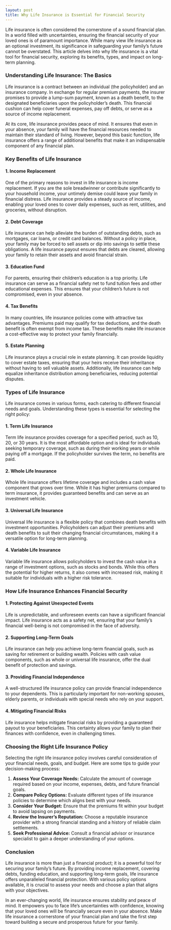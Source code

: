 ```yaml
---
layout: post
title: Why Life Insurance is Essential for Financial Security
---
```


Life insurance is often considered the cornerstone of a sound financial plan. In a world filled with uncertainties, ensuring the financial security of your loved ones is of paramount importance. While many view life insurance as an optional investment, its significance in safeguarding your family’s future cannot be overstated. This article delves into why life insurance is a vital tool for financial security, exploring its benefits, types, and impact on long-term planning.

### Understanding Life Insurance: The Basics

Life insurance is a contract between an individual (the policyholder) and an insurance company. In exchange for regular premium payments, the insurer promises to provide a lump-sum payment, known as a death benefit, to the designated beneficiaries upon the policyholder’s death. This financial cushion can help cover funeral expenses, pay off debts, or serve as a source of income replacement.

At its core, life insurance provides peace of mind. It ensures that even in your absence, your family will have the financial resources needed to maintain their standard of living. However, beyond this basic function, life insurance offers a range of additional benefits that make it an indispensable component of any financial plan.

### Key Benefits of Life Insurance

#### 1. Income Replacement
One of the primary reasons to invest in life insurance is income replacement. If you are the sole breadwinner or contribute significantly to your household income, your untimely demise could leave your family in financial distress. Life insurance provides a steady source of income, enabling your loved ones to cover daily expenses, such as rent, utilities, and groceries, without disruption.

#### 2. Debt Coverage
Life insurance can help alleviate the burden of outstanding debts, such as mortgages, car loans, or credit card balances. Without a policy in place, your family may be forced to sell assets or dip into savings to settle these obligations. A life insurance payout ensures that debts are cleared, allowing your family to retain their assets and avoid financial strain.

#### 3. Education Fund
For parents, ensuring their children’s education is a top priority. Life insurance can serve as a financial safety net to fund tuition fees and other educational expenses. This ensures that your children’s future is not compromised, even in your absence.

#### 4. Tax Benefits
In many countries, life insurance policies come with attractive tax advantages. Premiums paid may qualify for tax deductions, and the death benefit is often exempt from income tax. These benefits make life insurance a cost-effective way to protect your family financially.

#### 5. Estate Planning
Life insurance plays a crucial role in estate planning. It can provide liquidity to cover estate taxes, ensuring that your heirs receive their inheritance without having to sell valuable assets. Additionally, life insurance can help equalize inheritance distribution among beneficiaries, reducing potential disputes.

### Types of Life Insurance

Life insurance comes in various forms, each catering to different financial needs and goals. Understanding these types is essential for selecting the right policy:

#### 1. Term Life Insurance
Term life insurance provides coverage for a specified period, such as 10, 20, or 30 years. It is the most affordable option and is ideal for individuals seeking temporary coverage, such as during their working years or while paying off a mortgage. If the policyholder survives the term, no benefits are paid.

#### 2. Whole Life Insurance
Whole life insurance offers lifetime coverage and includes a cash value component that grows over time. While it has higher premiums compared to term insurance, it provides guaranteed benefits and can serve as an investment vehicle.

#### 3. Universal Life Insurance
Universal life insurance is a flexible policy that combines death benefits with investment opportunities. Policyholders can adjust their premiums and death benefits to suit their changing financial circumstances, making it a versatile option for long-term planning.

#### 4. Variable Life Insurance
Variable life insurance allows policyholders to invest the cash value in a range of investment options, such as stocks and bonds. While this offers the potential for higher returns, it also comes with increased risk, making it suitable for individuals with a higher risk tolerance.

### How Life Insurance Enhances Financial Security

#### 1. Protecting Against Unexpected Events
Life is unpredictable, and unforeseen events can have a significant financial impact. Life insurance acts as a safety net, ensuring that your family’s financial well-being is not compromised in the face of adversity.

#### 2. Supporting Long-Term Goals
Life insurance can help you achieve long-term financial goals, such as saving for retirement or building wealth. Policies with cash value components, such as whole or universal life insurance, offer the dual benefit of protection and savings.

#### 3. Providing Financial Independence
A well-structured life insurance policy can provide financial independence to your dependents. This is particularly important for non-working spouses, elderly parents, or individuals with special needs who rely on your support.

#### 4. Mitigating Financial Risks
Life insurance helps mitigate financial risks by providing a guaranteed payout to your beneficiaries. This certainty allows your family to plan their finances with confidence, even in challenging times.

### Choosing the Right Life Insurance Policy

Selecting the right life insurance policy involves careful consideration of your financial needs, goals, and budget. Here are some tips to guide your decision-making process:

1. **Assess Your Coverage Needs:** Calculate the amount of coverage required based on your income, expenses, debts, and future financial goals.
2. **Compare Policy Options:** Evaluate different types of life insurance policies to determine which aligns best with your needs.
3. **Consider Your Budget:** Ensure that the premiums fit within your budget to avoid lapsing on payments.
4. **Review the Insurer’s Reputation:** Choose a reputable insurance provider with a strong financial standing and a history of reliable claim settlements.
5. **Seek Professional Advice:** Consult a financial advisor or insurance specialist to gain a deeper understanding of your options.

### Conclusion

Life insurance is more than just a financial product; it is a powerful tool for securing your family’s future. By providing income replacement, covering debts, funding education, and supporting long-term goals, life insurance offers unparalleled financial protection. With various policy options available, it is crucial to assess your needs and choose a plan that aligns with your objectives.

In an ever-changing world, life insurance ensures stability and peace of mind. It empowers you to face life’s uncertainties with confidence, knowing that your loved ones will be financially secure even in your absence. Make life insurance a cornerstone of your financial plan and take the first step toward building a secure and prosperous future for your family.
